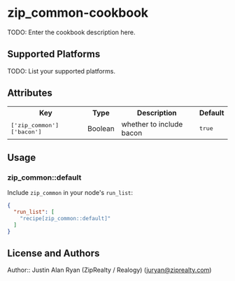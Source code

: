 # zip_common-cookbook

TODO: Enter the cookbook description here.

## Supported Platforms

TODO: List your supported platforms.

## Attributes

<table>
  <tr>
    <th>Key</th>
    <th>Type</th>
    <th>Description</th>
    <th>Default</th>
  </tr>
  <tr>
    <td><tt>['zip_common']['bacon']</tt></td>
    <td>Boolean</td>
    <td>whether to include bacon</td>
    <td><tt>true</tt></td>
  </tr>
</table>

## Usage

### zip_common::default

Include `zip_common` in your node's `run_list`:

```json
{
  "run_list": [
    "recipe[zip_common::default]"
  ]
}
```

## License and Authors

Author:: Justin Alan Ryan (ZipRealty / Realogy) (<juryan@ziprealty.com>)

